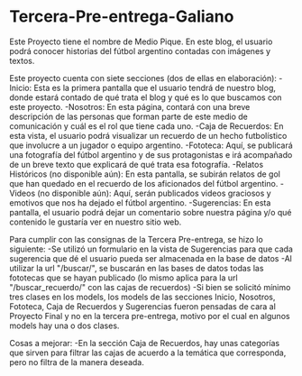 # Tercera-Pre-entrega-Galiano

Este Proyecto tiene el nombre de Medio Pique. En este blog, el usuario podrá conocer historias del fútbol argentino contadas con imágenes y textos.

Este proyecto cuenta con siete secciones (dos de ellas en elaboración):
-Inicio: Esta es la primera pantalla que el usuario tendrá de nuestro blog, donde estará contado de qué trata el blog y qué es lo que buscamos con este proyecto.
-Nosotros: En esta página, contará con una breve descripción de las personas que forman parte de este medio de comunicación y cuál es el rol que tiene cada uno.
-Caja de Recuerdos: En esta vista, el usuario podrá visualizar un recuerdo de un hecho futbolístico que involucre a un jugador o equipo argentino.
-Fototeca: Aquí, se publicará una fotografía del fútbol argentino y de sus protagonistas e irá acompañado de un breve texto que explicará de qué trata esa fotografía.
-Relatos Históricos (no disponible aún): En esta pantalla, se subirán relatos de gol que han quedado en el recuerdo de los aficionados del fútbol argentino.
-Videos (no disponible aún): Aquí, serán publicados videos graciosos y emotivos que nos ha dejado el fútbol argentino.
-Sugerencias: En esta pantalla, el usuario podrá dejar un comentario sobre nuestra página y/o qué contenido le gustaría ver en nuestro sitio web.

Para cumplir con las consignas de la Tercera Pre-entrega, se hizo lo siguiente:
-Se utilizó un formulario en la vista de Sugerencias para que cada sugerencia que dé el usuario pueda ser almacenada en la base de datos
-Al utilizar la url "/buscar/", se buscarán en las bases de datos todas las fototecas que se hayan publicado (lo mismo aplica para la url "/buscar_recuerdo/" con las cajas de recuerdos)
-Si bien se solicitó mínimo tres clases en los models, los models de las secciones Inicio, Nosotros, Fototeca, Caja de Recuerdos y Sugerencias fueron pensadas de cara al Proyecto Final y no en la tercera pre-entrega, motivo por el cual en algunos models hay una o dos clases.

Cosas a mejorar:
-En la sección Caja de Recuerdos, hay unas categorías que sirven para filtrar las cajas de acuerdo a la temática que corresponda, pero no filtra de la manera deseada.
